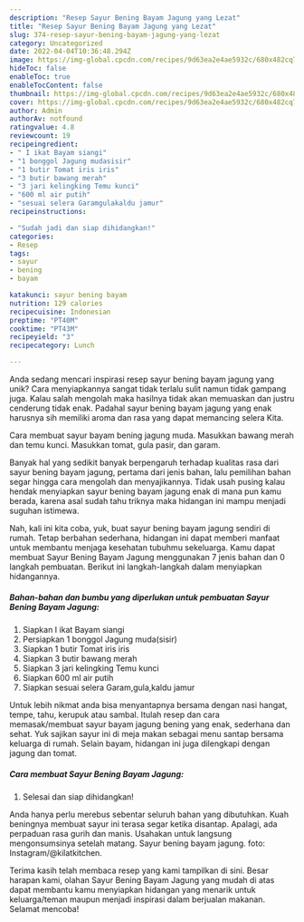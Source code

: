 ```yaml
---
description: "Resep Sayur Bening Bayam Jagung yang Lezat"
title: "Resep Sayur Bening Bayam Jagung yang Lezat"
slug: 374-resep-sayur-bening-bayam-jagung-yang-lezat
category: Uncategorized
date: 2022-04-04T10:36:48.294Z
image: https://img-global.cpcdn.com/recipes/9d63ea2e4ae5932c/680x482cq70/sayur-bening-bayam-jagung-foto-resep-utama.jpg
hideToc: false
enableToc: true
enableTocContent: false
thumbnail: https://img-global.cpcdn.com/recipes/9d63ea2e4ae5932c/680x482cq70/sayur-bening-bayam-jagung-foto-resep-utama.jpg
cover: https://img-global.cpcdn.com/recipes/9d63ea2e4ae5932c/680x482cq70/sayur-bening-bayam-jagung-foto-resep-utama.jpg
author: Admin
authorAv: notfound
ratingvalue: 4.8
reviewcount: 19
recipeingredient:
- " I ikat Bayam siangi"
- "1 bonggol Jagung mudasisir"
- "1 butir Tomat iris iris"
- "3 butir bawang merah"
- "3 jari kelingking Temu kunci"
- "600 ml air putih"
- "sesuai selera Garamgulakaldu jamur"
recipeinstructions:

- "Sudah jadi dan siap dihidangkan!"
categories:
- Resep
tags:
- sayur
- bening
- bayam

katakunci: sayur bening bayam 
nutrition: 129 calories
recipecuisine: Indonesian
preptime: "PT40M"
cooktime: "PT43M"
recipeyield: "3"
recipecategory: Lunch

---
```





Anda sedang mencari inspirasi resep sayur bening bayam jagung yang unik? Cara menyiapkannya sangat tidak terlalu sulit namun tidak gampang juga. Kalau salah mengolah maka hasilnya tidak akan memuaskan dan justru cenderung tidak enak. Padahal sayur bening bayam jagung yang enak harusnya sih memiliki aroma dan rasa yang dapat memancing selera Kita.





Cara membuat sayur bayam bening jagung muda. Masukkan bawang merah dan temu kunci. Masukkan tomat, gula pasir, dan garam.

Banyak hal yang sedikit banyak berpengaruh terhadap kualitas rasa dari sayur bening bayam jagung, pertama dari jenis bahan, lalu pemilihan bahan segar hingga cara mengolah dan menyajikannya. Tidak usah pusing kalau hendak menyiapkan sayur bening bayam jagung enak di mana pun kamu berada, karena asal sudah tahu triknya maka hidangan ini mampu menjadi suguhan istimewa.






Nah, kali ini kita coba, yuk, buat sayur bening bayam jagung sendiri di rumah. Tetap berbahan sederhana, hidangan ini dapat memberi manfaat untuk membantu menjaga kesehatan tubuhmu sekeluarga. Kamu dapat membuat Sayur Bening Bayam Jagung menggunakan 7 jenis bahan dan 0 langkah pembuatan. Berikut ini langkah-langkah dalam menyiapkan hidangannya.

<!--inarticleads1-->

##### Bahan-bahan dan bumbu yang diperlukan untuk pembuatan Sayur Bening Bayam Jagung:

1. Siapkan  I ikat Bayam siangi
1. Persiapkan 1 bonggol Jagung muda(sisir)
1. Siapkan 1 butir Tomat iris iris
1. Siapkan 3 butir bawang merah
1. Siapkan 3 jari kelingking Temu kunci
1. Siapkan 600 ml air putih
1. Siapkan sesuai selera Garam,gula,kaldu jamur


Untuk lebih nikmat anda bisa menyantapnya bersama dengan nasi hangat, tempe, tahu, kerupuk atau sambal. Itulah resep dan cara memasak/membuat sayur bayam jagung bening yang enak, sederhana dan sehat. Yuk sajikan sayur ini di meja makan sebagai menu santap bersama keluarga di rumah. Selain bayam, hidangan ini juga dilengkapi dengan jagung dan tomat. 

<!--inarticleads2-->

##### Cara membuat Sayur Bening Bayam Jagung:


1. Selesai dan siap dihidangkan!

Anda hanya perlu merebus sebentar seluruh bahan yang dibutuhkan. Kuah beningnya membuat sayur ini terasa segar ketika disantap. Apalagi, ada perpaduan rasa gurih dan manis. Usahakan untuk langsung mengonsumsinya setelah matang. Sayur bening bayam jagung. foto: Instagram/@kilatkitchen. 

Terima kasih telah membaca resep yang kami tampilkan di sini. Besar harapan kami, olahan Sayur Bening Bayam Jagung yang mudah di atas dapat membantu kamu menyiapkan hidangan yang menarik untuk keluarga/teman maupun menjadi inspirasi dalam berjualan makanan. Selamat mencoba!
